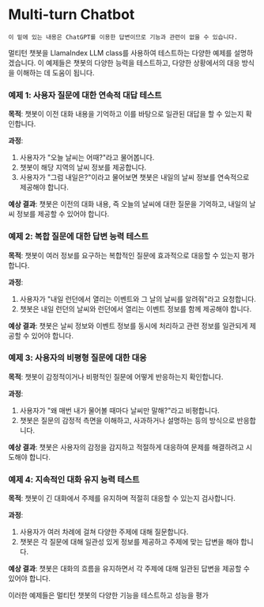 # Multi-turn Chatbot

```
이 밑에 있는 내용은 ChatGPT를 이용한 답변이므로 기능과 관련이 없을 수 있습니다.
```

멀티턴 챗봇을 LlamaIndex LLM class를 사용하여 테스트하는 다양한 예제를 설명하겠습니다. 이 예제들은 챗봇의 다양한 능력을 테스트하고, 다양한 상황에서의 대응 방식을 이해하는 데 도움이 됩니다.

### 예제 1: 사용자 질문에 대한 연속적 대답 테스트

**목적**: 챗봇이 이전 대화 내용을 기억하고 이를 바탕으로 일관된 대답을 할 수 있는지 확인합니다.

**과정**:
1. 사용자가 "오늘 날씨는 어때?"라고 물어봅니다.
2. 챗봇이 해당 지역의 날씨 정보를 제공합니다.
3. 사용자가 "그럼 내일은?"이라고 물어보면 챗봇은 내일의 날씨 정보를 연속적으로 제공해야 합니다.

**예상 결과**:
챗봇은 이전의 대화 내용, 즉 오늘의 날씨에 대한 질문을 기억하고, 내일의 날씨 정보를 제공할 수 있어야 합니다.

### 예제 2: 복합 질문에 대한 답변 능력 테스트

**목적**: 챗봇이 여러 정보를 요구하는 복합적인 질문에 효과적으로 대응할 수 있는지 평가합니다.

**과정**:
1. 사용자가 "내일 런던에서 열리는 이벤트와 그 날의 날씨를 알려줘"라고 요청합니다.
2. 챗봇은 내일 런던의 날씨와 런던에서 열리는 이벤트 정보를 함께 제공해야 합니다.

**예상 결과**:
챗봇은 날씨 정보와 이벤트 정보를 동시에 처리하고 관련 정보를 일관되게 제공할 수 있어야 합니다.

### 예제 3: 사용자의 비평형 질문에 대한 대응

**목적**: 챗봇이 감정적이거나 비평적인 질문에 어떻게 반응하는지 확인합니다.

**과정**:
1. 사용자가 "왜 매번 내가 물어볼 때마다 날씨만 말해?"라고 비평합니다.
2. 챗봇은 질문의 감정적 측면을 이해하고, 사과하거나 설명하는 등의 방식으로 반응합니다.

**예상 결과**:
챗봇은 사용자의 감정을 감지하고 적절하게 대응하여 문제를 해결하려고 시도해야 합니다.

### 예제 4: 지속적인 대화 유지 능력 테스트

**목적**: 챗봇이 긴 대화에서 주제를 유지하며 적절히 대응할 수 있는지 검사합니다.

**과정**:
1. 사용자가 여러 차례에 걸쳐 다양한 주제에 대해 질문합니다.
2. 챗봇은 각 질문에 대해 일관성 있게 정보를 제공하고 주제에 맞는 답변을 해야 합니다.

**예상 결과**:
챗봇은 대화의 흐름을 유지하면서 각 주제에 대해 일관된 답변을 제공할 수 있어야 합니다.

이러한 예제들은 멀티턴 챗봇의 다양한 기능을 테스트하고 성능을 평가